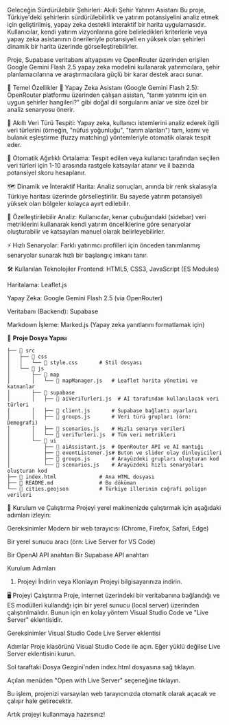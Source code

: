 Geleceğin Sürdürülebilir Şehirleri: Akıllı Şehir Yatırım Asistanı
Bu proje, Türkiye'deki şehirlerin sürdürülebilirlik ve yatırım potansiyelini analiz etmek için geliştirilmiş, yapay zeka destekli interaktif bir harita uygulamasıdır. Kullanıcılar, kendi yatırım vizyonlarına göre belirledikleri kriterlerle veya yapay zeka asistanının önerileriyle potansiyeli en yüksek olan şehirleri dinamik bir harita üzerinde görselleştirebilirler.

Proje, Supabase veritabanı altyapısını ve OpenRouter üzerinden erişilen Google Gemini Flash 2.5 yapay zeka modelini kullanarak yatırımcılara, şehir planlamacılarına ve araştırmacılara güçlü bir karar destek aracı sunar.

🌟 Temel Özellikler
🤖 Yapay Zeka Asistanı (Google Gemini Flash 2.5): OpenRouter platformu üzerinden çalışan asistan, "tarım yatırımı için en uygun şehirler hangileri?" gibi doğal dil sorgularını anlar ve size özel bir analiz senaryosu önerir.

🎯 Akıllı Veri Türü Tespiti: Yapay zeka, kullanıcı istemlerini analiz ederek ilgili veri türlerini (örneğin, "nüfus yoğunluğu", "tarım alanları") tam, kısmi ve bulanık eşleştirme (fuzzy matching) yöntemleriyle otomatik olarak tespit eder.

🧮 Otomatik Ağırlıklı Ortalama: Tespit edilen veya kullanıcı tarafından seçilen veri türleri için 1-10 arasında rastgele katsayılar atanır ve il bazında potansiyel skoru hesaplanır.

🗺️ Dinamik ve İnteraktif Harita: Analiz sonuçları, anında bir renk skalasıyla Türkiye haritası üzerinde görselleştirilir. Bu sayede yatırım potansiyeli yüksek olan bölgeler kolayca ayırt edilebilir.

🔧 Özelleştirilebilir Analiz: Kullanıcılar, kenar çubuğundaki (sidebar) veri metriklerini kullanarak kendi yatırım önceliklerine göre senaryolar oluşturabilir ve katsayıları manuel olarak belirleyebilirler.

⚡ Hızlı Senaryolar: Farklı yatırımcı profilleri için önceden tanımlanmış senaryolar sunarak hızlı bir başlangıç imkanı tanır.

🛠️ Kullanılan Teknolojiler
Frontend: HTML5, CSS3, JavaScript (ES Modules)

Haritalama: Leaflet.js

Yapay Zeka: Google Gemini Flash 2.5 (via OpenRouter)

Veritabanı (Backend): Supabase

Markdown İşleme: Marked.js (Yapay zeka yanıtlarını formatlamak için)

📂 **Proje Dosya Yapısı**
```plaintext
├── 📁 src
│   ├── 📁 css
│   │   └── 📄 style.css       # Stil dosyası
│   └── 📁 js
│       ├── 📁 map
│       │   └── 📄 mapManager.js   # Leaflet harita yönetimi ve katmanlar
│       ├── 📁 supabase
│       │   ├── 📄 aiVeriTurleri.js  # AI tarafından kullanılacak veri türleri
│       │   ├── 📄 client.js       # Supabase bağlantı ayarları
│       │   ├── 📄 groups.js       # Veri türü grupları (örn: Demografi)
│       │   ├── 📄 scenarios.js    # Hızlı senaryo verileri
│       │   └── 📄 veriTurleri.js  # Tüm veri metrikleri
│       └── 📁 ui
│           ├── 📄 aiAssistant.js  # OpenRouter API ve AI mantığı
│           ├── 📄 eventListener.js# Buton ve slider olay dinleyicileri
│           ├── 📄 groups.js       # Arayüzdeki grupları oluşturan kod
│           └── 📄 scenarios.js    # Arayüzdeki hızlı senaryoları oluşturan kod
├── 📄 index.html              # Ana HTML dosyası
├── 📄 README.md               # Bu döküman
└── 📄 cities.geojson          # Türkiye illerinin coğrafi poligon verileri
```
🚀 Kurulum ve Çalıştırma
Projeyi yerel makinenizde çalıştırmak için aşağıdaki adımları izleyin:

Gereksinimler
Modern bir web tarayıcısı (Chrome, Firefox, Safari, Edge)

Bir yerel sunucu aracı (örn: Live Server for VS Code)

Bir OpenAI API anahtarı
Bir Supabase API anahtarı

Kurulum Adımları
1. Projeyi İndirin veya Klonlayın
Projeyi bilgisayarınıza indirin.

🖥️ Projeyi Çalıştırma
Proje, internet üzerindeki bir veritabanına bağlandığı ve ES modülleri kullandığı için bir yerel sunucu (local server) üzerinden çalıştırılmalıdır. Bunun için en kolay yöntem Visual Studio Code ve "Live Server" eklentisidir.

Gereksinimler
Visual Studio Code
Live Server eklentisi

Adımlar
Proje klasörünü Visual Studio Code ile açın.
Eğer yüklü değilse Live Server eklentisini kurun.

Sol taraftaki Dosya Gezgini'nden index.html dosyasına sağ tıklayın.

Açılan menüden "Open with Live Server" seçeneğine tıklayın.

Bu işlem, projenizi varsayılan web tarayıcınızda otomatik olarak açacak ve çalışır hale getirecektir.

Artık projeyi kullanmaya hazırsınız!



